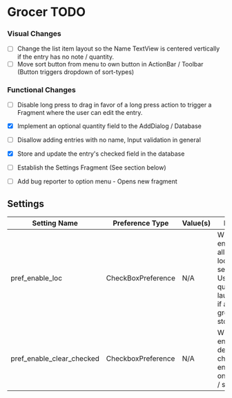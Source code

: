 # Grocer TODO
  
### Visual Changes
- [ ] Change the list item layout so the Name TextView is centered vertically if the entry has no note / quantity.
- [ ] Move sort button from menu to own button in ActionBar / Toolbar (Button triggers dropdown of sort-types)

### Functional Changes
- [ ] Disable long press to drag in favor of a long press action to trigger a Fragment where the user can edit the entry.
- [x] Implement an optional quantity field to the AddDialog / Database
- [ ] Disallow adding entries with no name, Input validation in general
- [x] Store and update the entry's checked field in the database
- [ ] Establish the Settings Fragment (See section below)
- [ ] Add bug reporter to option menu - Opens new fragment
  
    
  


## Settings

| Setting Name | Preference Type | Value(s) | Desc. |
| ------------ | --------------- | -------- | ----- |
| pref_enable_loc | CheckBoxPreference | N/A | When enabled, allows location services. Used for quick launching if at grocery store. |
| pref_enable_clear_checked | CheckboxPreference | N/A | When enabled, deletes checked entries on reload / sort. |

